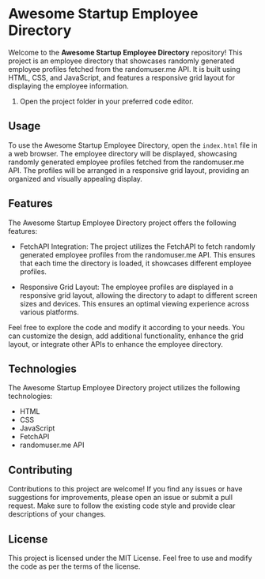 # Awesome Startup Employee Directory

Welcome to the **Awesome Startup Employee Directory** repository! This project is an employee directory that showcases randomly generated employee profiles fetched from the randomuser.me API. It is built using HTML, CSS, and JavaScript, and features a responsive grid layout for displaying the employee information.


1. Open the project folder in your preferred code editor.

## Usage

To use the Awesome Startup Employee Directory, open the `index.html` file in a web browser. The employee directory will be displayed, showcasing randomly generated employee profiles fetched from the randomuser.me API. The profiles will be arranged in a responsive grid layout, providing an organized and visually appealing display.

## Features

The Awesome Startup Employee Directory project offers the following features:

- FetchAPI Integration: The project utilizes the FetchAPI to fetch randomly generated employee profiles from the randomuser.me API. This ensures that each time the directory is loaded, it showcases different employee profiles.

- Responsive Grid Layout: The employee profiles are displayed in a responsive grid layout, allowing the directory to adapt to different screen sizes and devices. This ensures an optimal viewing experience across various platforms.

Feel free to explore the code and modify it according to your needs. You can customize the design, add additional functionality, enhance the grid layout, or integrate other APIs to enhance the employee directory.

## Technologies

The Awesome Startup Employee Directory project utilizes the following technologies:

- HTML
- CSS
- JavaScript
- FetchAPI
- randomuser.me API

## Contributing

Contributions to this project are welcome! If you find any issues or have suggestions for improvements, please open an issue or submit a pull request. Make sure to follow the existing code style and provide clear descriptions of your changes.

## License

This project is licensed under the MIT License. Feel free to use and modify the code as per the terms of the license.
